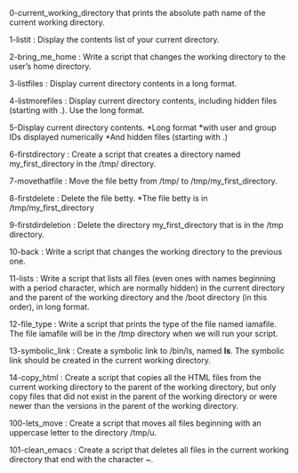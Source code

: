 0-current_working_directory that prints the absolute path name of the current working directory.

1-listit : Display the contents list of your current directory.

2-bring_me_home : Write a script that changes the working directory to the user’s home directory.

3-listfiles : Display current directory contents in a long format.

4-listmorefiles : Display current directory contents, including hidden files (starting with .). Use the long format.

5-Display current directory contents.
	*Long format
	*with user and group IDs displayed numerically
	*And hidden files (starting with .)

6-firstdirectory : Create a script that creates a directory named my_first_directory in the /tmp/ directory.

7-movethatfile : Move the file betty from /tmp/ to /tmp/my_first_directory.

8-firstdelete : Delete the file betty.
	*The file betty is in /tmp/my_first_directory

9-firstdirdeletion : Delete the directory my_first_directory that is in the /tmp directory.

10-back : Write a script that changes the working directory to the previous one.

11-lists : Write a script that lists all files (even ones with names beginning with a period character, which are normally hidden) in the current directory and the parent of the working directory and the /boot directory (in this order), in long format.

12-file_type : Write a script that prints the type of the file named iamafile. The file iamafile will be in the /tmp directory when we will run your script.

13-symbolic_link : Create a symbolic link to /bin/ls, named __ls__. The symbolic link should be created in the current working directory.

14-copy_html : Create a script that copies all the HTML files from the current working directory to the parent of the working directory, but only copy files that did not exist in the parent of the working directory or were newer than the versions in the parent of the working directory.

100-lets_move : Create a script that moves all files beginning with an uppercase letter to the directory /tmp/u.

101-clean_emacs : Create a script that deletes all files in the current working directory that end with the character ~.


